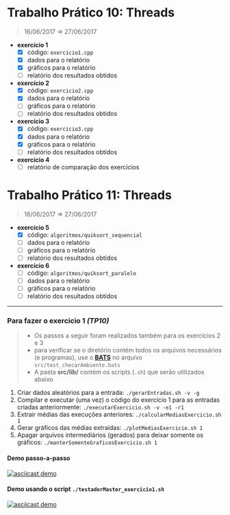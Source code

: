 <!-- GNUPLOT
http://gnuplot.sourceforge.net/docs_4.2/
http://gnuplot.sourceforge.net/demo/fit.html
http://gnuplot.sourceforge.net/demo_5.0/lines_arrows.html
http://www.gnuplotting.org/tag/linespoints/
http://alvinalexander.com/technology/gnuplot-charts-graphs-examples
http://linux.byexamples.com/archives/487/plot-your-graphs-with-command-line-gnuplot/
-->

<!-- ESPECIFICAÇÃO
Os exercícios requerem a execução e medição de tempo sob diferentes configurações
de quantidade de threads e de quantidade dos dados. Estes resultados deversão ser
colocados em uma tabela. Com o intuito de minimizar efeitos locais, é exigido que
os dados contenham os valores médios de pelo menos três execuções em cada configuração,

Como este trabalho visa medir o tempo de execução para diversas configurações.
Para o cálculo do tempo de execução pode ser usado tanto o gettimeofday ou clock_gettime

DIA DA ENTREGA: 22/06 até 23:59
O relatório deve incluir também a arquitetura da máquina em que foram feito os testes.
-->

# Trabalho Prático 10: Threads
> 16/06/2017 ⇒ 27/06/2017

- **exercício 1**
	- [x] código: `exercicio1.cpp`
	- [x] dados para o relatório
	- [x] gráficos para o relatório
	- [ ] relatório dos resultados obtidos
- **exercício 2**
	- [x] código: `exercicio2.cpp`
	- [x] dados para o relatório
	- [ ] gráficos para o relatório
	- [ ] relatório dos resultados obtidos
- **exercício 3**
	- [x] código: `exercicio3.cpp`
	- [x] dados para o relatório
	- [x] gráficos para o relatório
	- [ ] relatório dos resultados obtidos
- **exercício 4**
	- [ ] relatório de comparação dos exercícios

# Trabalho Prático 11: Threads
> 16/06/2017 ⇒ 27/06/2017

- **exercício 5**
	- [x] código: `algoritmos/quiksort_sequencial`
	- [ ] dados para o relatório
	- [ ] gráficos para o relatório
	- [ ] relatório dos resultados obtidos
- **exercício 6**
	- [ ] código: `algoritmos/quiksort_paralelo`
	- [ ] dados para o relatório
	- [ ] gráficos para o relatório
	- [ ] relatório dos resultados obtidos

---

### Para fazer o exercício 1 _(TP10)_
> - Os passos a seguir foram realizados também para os exercícios 2 e 3
> - para verificar se o diretório contém todos os arquivos necessários (e programas), use o **[BATS](https://github.com/sstephenson/bats)** no arquivo `src/test_checarAmbiente.bats`
> - A pasta **src/lib/** contém os scripts (`.sh`) que serão utilizados abaixo

1. Criar dados aleatórios para a entrada: `./gerarEntradas.sh -v -g`
2. Compilar e executar (uma vez) o código do exercício 1 para as entradas criadas anteriormente: `./executarExercicio.sh -v -e1 -r1`
3. Extrair médias das execuções anteriores: `./calcularMediasExercicio.sh 1`
4. Gerar gráficos das médias extraídas: `./plotMediasExercicio.sh 1`
5. Apagar arquivos intermediários (gerados) para deixar somente os gráficos: `./manterSomenteGraficosExercicio.sh 1`

#### Demo passo-a-passo
[![asciicast demo](https://asciinema.org/a/yiM7LNc8uojkJoS1am3ypBLFc.png)](https://asciinema.org/a/yiM7LNc8uojkJoS1am3ypBLFc)

#### Demo usando o script `./testadorMaster_exercicio1.sh`
[![asciicast demo](https://asciinema.org/a/aUJgf4klkEXBJgk6pdo8mOXix.png)](https://asciinema.org/a/aUJgf4klkEXBJgk6pdo8mOXix)
